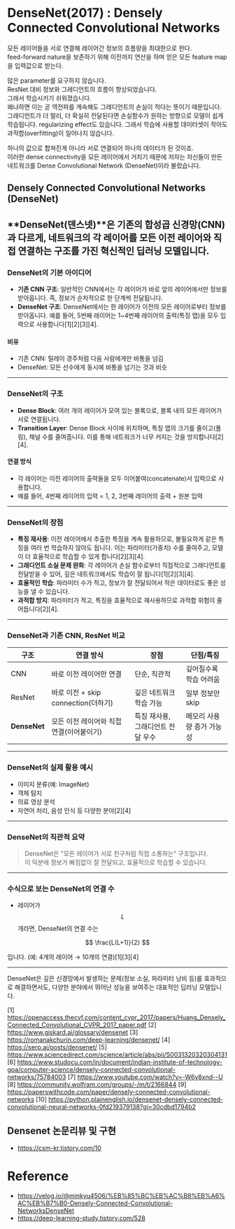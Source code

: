 # DenseNet(2017) : Densely Connected Convolutional Networks

모든 레이어들을 서로 연결해 레이어간 정보의 흐름량을 최대한으로 한다.  
feed-forward nature을 보존하기 위해 이전까지 연산을 하며 얻은 모든 feature map을 입력값으로 받는다.  

많은 parameter를 요구하지 않습니다.  
ResNet 대비 정보와 그레디언트의 흐름이 향상되었습니다.  
그래서 학습시키기 쉬워졌습니다.  
왜냐하면 이는 곧 역전파를 계속해도 그레디언트의 손실이 적다는 뜻이기 때문입니다.  
그레디언트가 더 멀리, 더 확실히 전달된다면 손실함수가 원하는 방향으로 모델이 쉽게 학습됩니다.
regularizing effect도 있습니다. 그래서 학습에 사용할 데이터셋이 작아도 과적합(overfitting)이 일어나지 않습니다.  

하나의 값으로 합쳐진게 아니라 서로 연결되어 하나의 데이터가 된 것이죠.  
이러한 dense connectivity을 모든 레이어에서 거치기 때문에 저자는 자신들이 만든 네트워크를 Dense Convolutional Network (DenseNet)이라 불렀습니다.

## Densely Connected Convolutional Networks (DenseNet)

**DenseNet(덴스넷)**은 기존의 합성곱 신경망(CNN)과 다르게, 네트워크의 각 레이어를 모든 이전 레이어와 직접 연결하는 구조를 가진 혁신적인 딥러닝 모델입니다. 
---

### **DenseNet의 기본 아이디어**

- **기존 CNN 구조**: 일반적인 CNN에서는 각 레이어가 바로 앞의 레이어에서만 정보를 받아옵니다. 즉, 정보가 순차적으로 한 단계씩 전달됩니다.
- **DenseNet 구조**: DenseNet에서는 한 레이어가 이전의 모든 레이어로부터 정보를 받아옵니다. 예를 들어, 5번째 레이어는 1~4번째 레이어의 출력(특징 맵)을 모두 입력으로 사용합니다[1][2][3][4].

#### **비유**
- 기존 CNN: 릴레이 경주처럼 다음 사람에게만 바통을 넘김
- DenseNet: 모든 선수에게 동시에 바통을 넘기는 것과 비슷

---

### **DenseNet의 구조**

- **Dense Block**: 여러 개의 레이어가 모여 있는 블록으로, 블록 내의 모든 레이어가 서로 연결됩니다.
- **Transition Layer**: Dense Block 사이에 위치하며, 특징 맵의 크기를 줄이고(풀링), 채널 수를 줄여줍니다. 이를 통해 네트워크가 너무 커지는 것을 방지합니다[2][4].

#### **연결 방식**
- 각 레이어는 이전 레이어의 출력들을 모두 이어붙여(concatenate)서 입력으로 사용합니다.
- 예를 들어, 4번째 레이어의 입력 = 1, 2, 3번째 레이어의 출력 + 원본 입력

---

### **DenseNet의 장점**

- **특징 재사용**: 이전 레이어에서 추출한 특징을 계속 활용하므로, 불필요하게 같은 특징을 여러 번 학습하지 않아도 됩니다. 이는 파라미터(가중치) 수를 줄여주고, 모델이 더 효율적으로 학습할 수 있게 합니다[2][3][4].
- **그래디언트 소실 문제 완화**: 각 레이어가 손실 함수로부터 직접적으로 그래디언트를 전달받을 수 있어, 깊은 네트워크에서도 학습이 잘 됩니다[1][2][3][4].
- **효율적인 학습**: 파라미터 수가 적고, 정보가 잘 전달되어서 적은 데이터로도 좋은 성능을 낼 수 있습니다.
- **과적합 방지**: 파라미터가 적고, 특징을 효율적으로 재사용하므로 과적합 위험이 줄어듭니다[2][4].

---

### **DenseNet과 기존 CNN, ResNet 비교**

| 구조      | 연결 방식                          | 장점                       | 단점/특징                    |
|-----------|-----------------------------------|----------------------------|------------------------------|
| CNN       | 바로 이전 레이어만 연결            | 단순, 직관적               | 깊어질수록 학습 어려움        |
| ResNet    | 바로 이전 + skip connection(더하기)| 깊은 네트워크 학습 가능     | 일부 정보만 skip             |
| **DenseNet** | 모든 이전 레이어와 직접 연결(이어붙이기) | 특징 재사용, 그래디언트 전달 우수 | 메모리 사용량 증가 가능성     |

---

### **DenseNet의 실제 활용 예시**

- 이미지 분류(예: ImageNet)
- 객체 탐지
- 의료 영상 분석
- 자연어 처리, 음성 인식 등 다양한 분야[2][4]

---

### **DenseNet의 직관적 요약**

> DenseNet은 "모든 레이어가 서로 친구처럼 직접 소통하는" 구조입니다.  
> 이 덕분에 정보가 빠짐없이 잘 전달되고, 효율적으로 학습할 수 있습니다.

---

### **수식으로 보는 DenseNet의 연결 수**

- 레이어가 $$ L $$개라면, DenseNet의 연결 수는

$$
\frac{L(L+1)}{2}
$$

  입니다. (예: 4개의 레이어 → 10개의 연결)[1][3][4]

---

DenseNet은 깊은 신경망에서 발생하는 문제(정보 소실, 파라미터 낭비 등)를 효과적으로 해결하면서도, 다양한 분야에서 뛰어난 성능을 보여주는 대표적인 딥러닝 모델입니다.

[1] https://openaccess.thecvf.com/content_cvpr_2017/papers/Huang_Densely_Connected_Convolutional_CVPR_2017_paper.pdf
[2] https://www.giskard.ai/glossary/densenet
[3] https://romanakchurin.com/deep-learning/densenet/
[4] https://serp.ai/posts/densenet/
[5] https://www.sciencedirect.com/science/article/abs/pii/S0031320320304131
[6] https://www.studocu.com/in/document/indian-institute-of-technology-goa/computer-science/densely-connected-convolutional-networks/75784003
[7] https://www.youtube.com/watch?v=-W6y8xnd--U
[8] https://community.wolfram.com/groups/-/m/t/2166844
[9] https://paperswithcode.com/paper/densely-connected-convolutional-networks
[10] https://python.plainenglish.io/densenet-densely-connected-convolutional-neural-networks-0fd219379138?gi=30cdbd1794b2

## Densenet 논문리뷰 및 구현
- https://csm-kr.tistory.com/10

# Reference
- https://velog.io/@minkyu4506/%EB%85%BC%EB%AC%B8%EB%A6%AC%EB%B7%B0-Densely-Connected-Convolutional-NetworksDenseNet
- https://deep-learning-study.tistory.com/528
